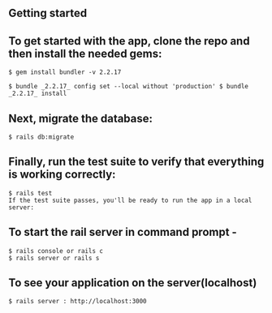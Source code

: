 ## Getting started

## To get started with the app, clone the repo and then install the needed gems:
```
$ gem install bundler -v 2.2.17

$ bundle _2.2.17_ config set --local without 'production' $ bundle _2.2.17_ install
```
## Next, migrate the database:
```
$ rails db:migrate
```
## Finally, run the test suite to verify that everything is working correctly:
```
$ rails test
If the test suite passes, you'll be ready to run the app in a local server:
```

## To start the rail server in command prompt - 

``` 
$ rails console or rails c
$ rails server or rails s
```

## To see your application on the server(localhost)

```
$ rails server : http://localhost:3000
```

